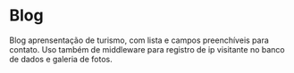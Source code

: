 # Blog
 Blog aprensentação de turismo, com lista e campos preenchíveis para contato. Uso também de middleware para registro de ip visitante no banco de dados e galeria de fotos.
